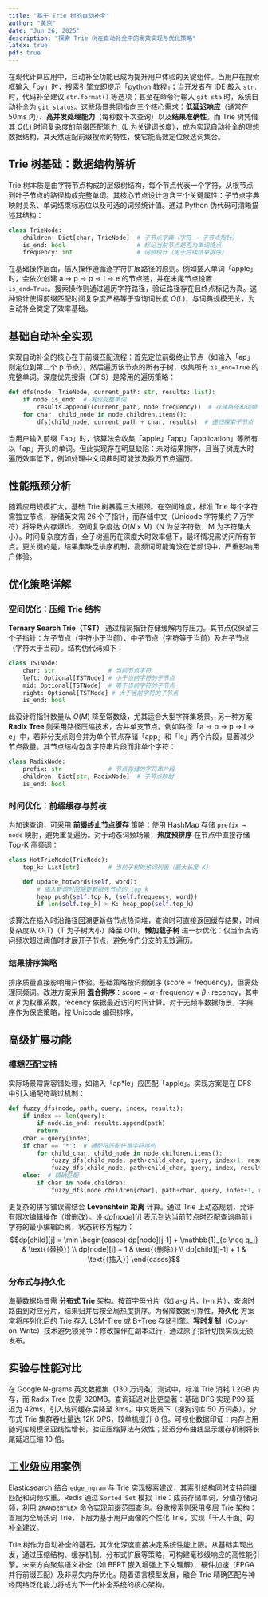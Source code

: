 ```yaml
---
title: "基于 Trie 树的自动补全"
author: "黄京"
date: "Jun 26, 2025"
description: "探索 Trie 树在自动补全中的高效实现与优化策略"
latex: true
pdf: true
---
```



在现代计算应用中，自动补全功能已成为提升用户体验的关键组件。当用户在搜索框输入「py」时，搜索引擎立即提示「python 教程」；当开发者在 IDE 敲入 `str.` 时，代码补全建议 `str.format()` 等选项；甚至在命令行输入 `git sta` 时，系统自动补全为 `git status`。这些场景共同指向三个核心需求：**低延迟响应**（通常在 50ms 内）、**高并发处理能力**（每秒数千次查询）以及**结果准确性**。而 Trie 树凭借其 $O(L)$ 时间复杂度的前缀匹配能力（L 为关键词长度），成为实现自动补全的理想数据结构，其天然适配前缀搜索的特性，使它能高效定位候选词集合。

## Trie 树基础：数据结构解析

Trie 树本质是由字符节点构成的层级树结构，每个节点代表一个字符，从根节点到叶子节点的路径构成完整单词。其核心节点设计包含三个关键属性：子节点字典映射关系、单词结束标志位以及可选的词频统计值。通过 Python 伪代码可清晰描述其结构：

```python
class TrieNode:
    children: Dict[char, TrieNode]  # 子节点字典（字符 → 子节点指针）
    is_end: bool                    # 标记当前节点是否为单词终点
    frequency: int                  # 词频统计（用于后续结果排序）
```

在基础操作层面，插入操作遵循逐字符扩展路径的原则。例如插入单词「apple」时，会依次创建 a → p → p → l → e 的节点链，并在末尾节点设置 `is_end=True`。搜索操作则通过遍历字符路径，验证路径存在且终点标记为真。这种设计使得前缀匹配时间复杂度严格等于查询词长度 $O(L)$，与词典规模无关，为自动补全奠定了效率基础。

## 基础自动补全实现

实现自动补全的核心在于前缀匹配流程：首先定位前缀终止节点（如输入「ap」则定位到第二个 p 节点），然后遍历该节点的所有子树，收集所有 `is_end=True` 的完整单词。深度优先搜索（DFS）是常用的遍历策略：

```python
def dfs(node: TrieNode, current_path: str, results: list):
    if node.is_end:  # 发现完整单词
        results.append((current_path, node.frequency))  # 存储路径和词频
    for char, child_node in node.children.items():
        dfs(child_node, current_path + char, results)  # 递归探索子节点
```

当用户输入前缀「ap」时，该算法会收集「apple」「app」「application」等所有以「ap」开头的单词。但此实现存在明显缺陷：未对结果排序，且当子树庞大时遍历效率低下，例如处理中文词典时可能涉及数万节点遍历。

## 性能瓶颈分析

随着应用规模扩大，基础 Trie 树暴露三大瓶颈。在空间维度，标准 Trie 每个字符需独立节点，存储英文需 26 个子指针，而存储中文（Unicode 字符集约 7 万字符）将导致内存爆炸，空间复杂度达 $O(N \times M)$（N 为总字符数，M 为字符集大小）。时间复杂度方面，全子树遍历在深度大时效率低下，最坏情况需访问所有节点。更关键的是，结果集缺乏排序机制，高频词可能淹没在低频词中，严重影响用户体验。

## 优化策略详解

### 空间优化：压缩 Trie 结构

**Ternary Search Trie（TST）** 通过精简指针存储缓解内存压力。其节点仅保留三个子指针：左子节点（字符小于当前）、中子节点（字符等于当前）及右子节点（字符大于当前）。结构伪代码如下：

```python
class TSTNode:
    char: str               # 当前节点字符
    left: Optional[TSTNode] # 小于当前字符的子节点
    mid: Optional[TSTNode]  # 等于当前字符的子节点
    right: Optional[TSTNode] # 大于当前字符的子节点
    is_end: bool
```

此设计将指针数量从 $O(M)$ 降至常数级，尤其适合大型字符集场景。另一种方案 **Radix Tree** 则采用路径压缩技术，合并单支节点。例如路径「a → p → p → l → e」中，若非分支点则合并为单个节点存储「app」和「le」两个片段，显著减少节点数量。其节点结构包含字符串片段而非单个字符：

```python
class RadixNode:
    prefix: str             # 节点存储的字符串片段
    children: Dict[str, RadixNode]  # 子节点映射
    is_end: bool
```

### 时间优化：前缀缓存与剪枝

为加速查询，可采用 **前缀终止节点缓存** 策略：使用 HashMap 存储 `prefix → node` 映射，避免重复遍历。对于动态词频场景，**热度预排序** 在节点中直接存储 Top-K 高频词：

```python
class HotTrieNode(TrieNode):
    top_k: List[str]        # 当前子树的热词列表（最大长度 K）

    def update_hotwords(self, word):
        # 插入新词时回溯更新祖先节点的 top_k
        heap_push(self.top_k, (self.frequency, word)) 
        if len(self.top_k) > K: heap_pop(self.top_k)
```

该算法在插入时沿路径回溯更新各节点热词堆，查询时可直接返回缓存结果，时间复杂度从 $O(T)$（T 为子树大小）降至 $O(1)$。**懒加载子树** 进一步优化：仅当节点访问频次超过阈值时才展开子节点，避免冷门分支的无效遍历。

### 结果排序策略

排序质量直接影响用户体验。基础策略按词频倒序 $(\text{score} = \text{frequency})$，但需处理同频词。改进方案采用 **混合排序**：$\text{score} = \alpha \cdot \text{frequency} + \beta \cdot \text{recency}$，其中 $\alpha, \beta$ 为权重系数，recency 依据最近访问时间计算。对于无频率数据场景，字典序作为保底策略，按 Unicode 编码排序。

## 高级扩展功能

### 模糊匹配支持

实际场景常需容错处理，如输入「ap*le」应匹配「apple」。实现方案是在 DFS 中引入通配符跳过机制：

```python
def fuzzy_dfs(node, path, query, index, results):
    if index == len(query):
        if node.is_end: results.append(path)
        return
    char = query[index]
    if char == '*':  # 通配符匹配任意字符序列
        for child_char, child_node in node.children.items():
            fuzzy_dfs(child_node, path+child_char, query, index+1, results)
            fuzzy_dfs(child_node, path+child_char, query, index, results)  # 继续匹配当前*
    else:  # 精确匹配
        if char in node.children:
            fuzzy_dfs(node.children[char], path+char, query, index+1, results)
```

更复杂的拼写错误需结合 **Levenshtein 距离** 计算。通过 Trie 上动态规划，允许有限次编辑操作（增删改）。设 $dp[node][i]$ 表示到达当前节点时匹配查询串前 i 字符的最小编辑距离，状态转移方程为：
$$dp[child][j] = \min \begin{cases} 
dp[node][j-1] + \mathbb{1}_{c \neq q_j} & \text{（替换）} \\
dp[node][j] + 1 & \text{（删除）} \\
dp[child][j-1] + 1 & \text{（插入）}
\end{cases}$$

### 分布式与持久化

海量数据场景需 **分布式 Trie** 架构。按首字母分片（如 a-g 片、h-n 片），查询时路由到对应分片，结果归并后按全局热度排序。为保障数据可靠性，**持久化** 方案常将序列化后的 Trie 存入 LSM-Tree 或 B+Tree 存储引擎。**写时复制**（Copy-on-Write）技术避免锁竞争：修改操作在副本进行，通过原子指针切换实现无锁发布。

## 实验与性能对比

在 Google N-grams 英文数据集（130 万词条）测试中，标准 Trie 消耗 1.2GB 内存，而 Radix Tree 仅需 320MB。查询延迟对比更显著：基础 DFS 实现 P99 延迟为 42ms，引入热词缓存后降至 3ms。中文场景下（搜狗词库 50 万词条），分布式 Trie 集群吞吐量达 12K QPS，较单机提升 8 倍。可视化数据印证：内存占用随词库规模呈亚线性增长，验证压缩算法有效性；延迟分布曲线显示缓存机制将长尾延迟压缩 10 倍。

## 工业级应用案例

Elasticsearch 结合 `edge_ngram` 与 Trie 实现搜索建议，其索引结构同时支持前缀匹配和词频权重。Redis 通过 `Sorted Set` 模拟 Trie：成员存储单词，分值存储词频，利用 `ZRANGEBYLEX` 命令实现前缀范围查询。谷歌搜索则采用多层 Trie 架构：首层为全局热词 Trie，下层为基于用户画像的个性化 Trie，实现「千人千面」的补全建议。


Trie 树作为自动补全的基石，其优化深度直接决定系统性能上限。从基础实现出发，通过压缩结构、缓存机制、分布式扩展等策略，可构建毫秒级响应的高性能引擎。未来方向聚焦语义补全（如 BERT 嵌入增强上下文理解）、硬件加速（FPGA 并行前缀匹配）及非易失内存优化。随着语言模型发展，融合 Trie 精确匹配与神经网络泛化能力将成为下一代补全系统的核心架构。
